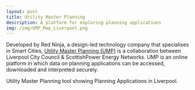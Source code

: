 ```yaml
---
layout: post
title: Utility Master Planning
description: A platform for exploring planning applications
img: /img/UMP_Map_Liverpool.png
---
```


Developed by Red Ninja, a design-led technology company that specialises in Smart Cities, <a href="http://utilitymasterplanning.co.uk/">Utility Master Planning (UMP)</a> is a collaboration between Liverpool City Council & ScottishPower Energy Networks. UMP is an online platform in which data on planning applications can be accessed, downloaded and interpreted securely.

<div class="col">
	<img class="col" src="{{ site.baseurl }}/img/UMP_Map.png" alt="" title=""/>
</div>
<div class="col three caption">
	Utility Master Planning tool showing Planning Applications in Liverpool.
</div>
